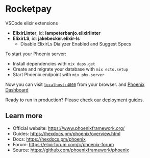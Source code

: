 # Rocketpay

VSCode elixir extensions
  * **ElixirLinter**, id: __iampeterbanjo.elixirlinter__
  * **ElixirLS**, id: __jakebecker.elixir-ls__
    * Disable ElixirLs Dialyzer Enabled and Suggest Specs

To start your Phoenix server:

  * Install dependencies with `mix deps.get`
  * Create and migrate your database with `mix ecto.setup`
  * Start Phoenix endpoint with `mix phx.server`

Now you can visit [`localhost:4000`](http://localhost:4000) from your browser. and [Phoenix Dashboard](http://localhost:4000/dashboard)

Ready to run in production? Please [check our deployment guides](https://hexdocs.pm/phoenix/deployment.html).

## Learn more

  * Official website: https://www.phoenixframework.org/
  * Guides: https://hexdocs.pm/phoenix/overview.html
  * Docs: https://hexdocs.pm/phoenix
  * Forum: https://elixirforum.com/c/phoenix-forum
  * Source: https://github.com/phoenixframework/phoenix
